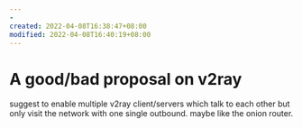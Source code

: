```yaml
--- 
-
created: 2022-04-08T16:38:47+08:00
modified: 2022-04-08T16:40:19+08:00
---
```


# A good/bad proposal on v2ray

suggest to enable multiple v2ray client/servers which talk to each other but only visit the network with one single outbound. maybe like the onion router.

